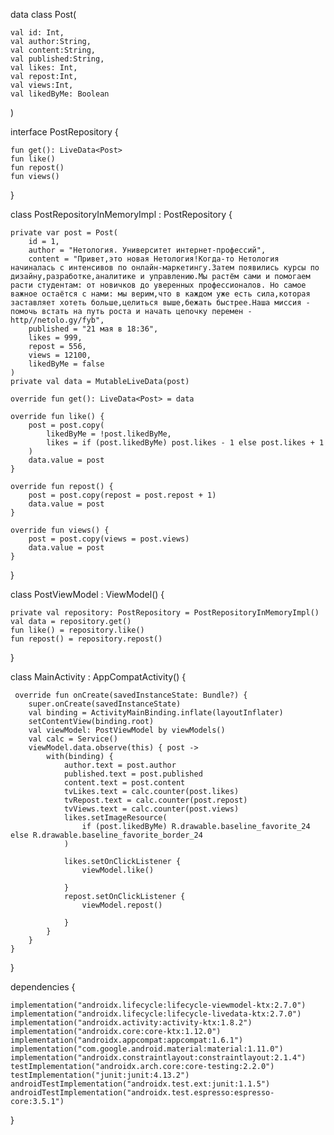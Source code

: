data class Post(

    val id: Int,
    val author:String,
    val content:String,
    val published:String,
    val likes: Int,
    val repost:Int,
    val views:Int,
    val likedByMe: Boolean
)

interface PostRepository {

    fun get(): LiveData<Post>
    fun like()
    fun repost()
    fun views()
}

class PostRepositoryInMemoryImpl : PostRepository {

    private var post = Post(
        id = 1,
        author = "Нетология. Университет интернет-профессий",
        content = "Привет,это новая Нетология!Когда-то Нетология начиналась с интенсивов по онлайн-маркетингу.Затем появились курсы по дизайну,разработке,аналитике и управлению.Мы растём сами и помогаем расти студентам: от новичков до уверенных профессионалов. Но самое важное остаётся с нами: мы верим,что в каждом уже есть сила,которая заставляет хотеть больше,целиться выше,бежать быстрее.Наша миссия - помочь встать на путь роста и начать цепочку перемен - http//netolo.gy/fyb",
        published = "21 мая в 18:36",
        likes = 999,
        repost = 556,
        views = 12100,
        likedByMe = false
    )
    private val data = MutableLiveData(post)

    override fun get(): LiveData<Post> = data

    override fun like() {
        post = post.copy(
            likedByMe = !post.likedByMe,
            likes = if (post.likedByMe) post.likes - 1 else post.likes + 1
        )
        data.value = post
    }

    override fun repost() {
        post = post.copy(repost = post.repost + 1)
        data.value = post
    }

    override fun views() {
        post = post.copy(views = post.views)
        data.value = post
    }


}

class PostViewModel : ViewModel() {

    private val repository: PostRepository = PostRepositoryInMemoryImpl()
    val data = repository.get()
    fun like() = repository.like()
    fun repost() = repository.repost()
}

class MainActivity : AppCompatActivity() {

     override fun onCreate(savedInstanceState: Bundle?) {
        super.onCreate(savedInstanceState)
        val binding = ActivityMainBinding.inflate(layoutInflater)
        setContentView(binding.root)
        val viewModel: PostViewModel by viewModels()
        val calc = Service()
        viewModel.data.observe(this) { post ->
            with(binding) {
                author.text = post.author
                published.text = post.published
                content.text = post.content
                tvLikes.text = calc.counter(post.likes)
                tvRepost.text = calc.counter(post.repost)
                tvViews.text = calc.counter(post.views)
                likes.setImageResource(
                    if (post.likedByMe) R.drawable.baseline_favorite_24 else R.drawable.baseline_favorite_border_24
                )

                likes.setOnClickListener {
                    viewModel.like()

                }
                repost.setOnClickListener {
                    viewModel.repost()

                }
            }
        }
    }
}


dependencies {

    implementation("androidx.lifecycle:lifecycle-viewmodel-ktx:2.7.0")
    implementation("androidx.lifecycle:lifecycle-livedata-ktx:2.7.0")
    implementation("androidx.activity:activity-ktx:1.8.2")
    implementation("androidx.core:core-ktx:1.12.0")
    implementation("androidx.appcompat:appcompat:1.6.1")
    implementation("com.google.android.material:material:1.11.0")
    implementation("androidx.constraintlayout:constraintlayout:2.1.4")
    testImplementation("androidx.arch.core:core-testing:2.2.0")
    testImplementation("junit:junit:4.13.2")
    androidTestImplementation("androidx.test.ext:junit:1.1.5")
    androidTestImplementation("androidx.test.espresso:espresso-core:3.5.1")
}
